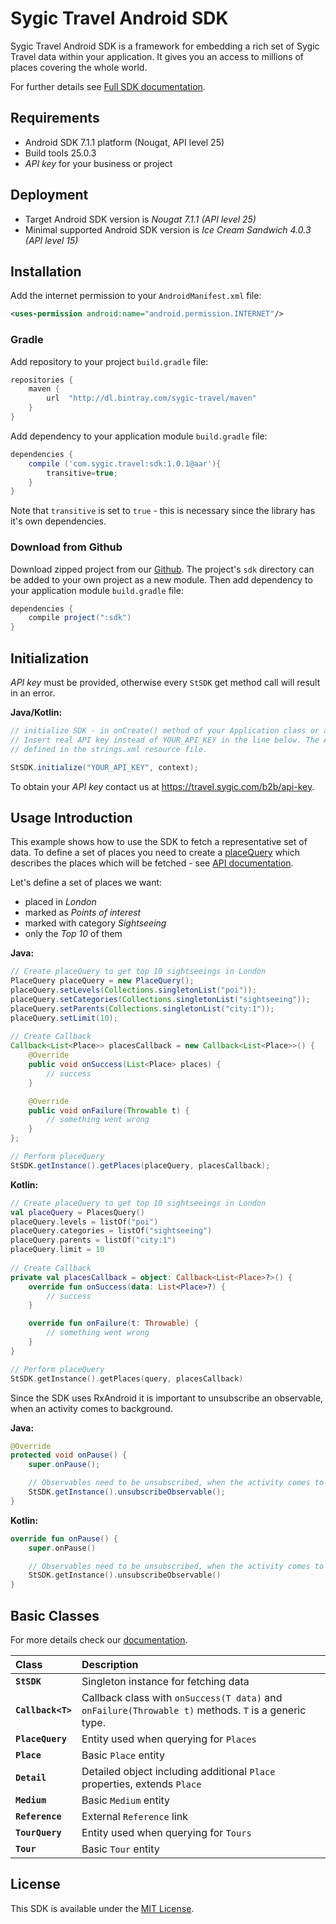 # Sygic Travel Android SDK


Sygic Travel Android SDK is a framework for embedding a rich set of Sygic Travel data within your
application. It gives you an access to millions of places covering the whole world.

For further details see [Full SDK documentation](http://docs.sygictravelapi.com/android-sdk/1.0.1).

## Requirements

- Android SDK 7.1.1 platform (Nougat, API level 25)
- Build tools 25.0.3
- _API key_ for your business or project

## Deployment

- Target Android SDK version is *Nougat 7.1.1 (API level 25)*
- Minimal supported Android SDK version is *Ice Cream Sandwich 4.0.3 (API level 15)*

## Installation
Add the internet permission to your `AndroidManifest.xml` file:
```xml
<uses-permission android:name="android.permission.INTERNET"/>
```

### Gradle
Add repository to your project `build.gradle` file:
```gradle
repositories {
	maven {
		url  "http://dl.bintray.com/sygic-travel/maven"
	}
}
```

Add dependency to your application module `build.gradle` file:
```gradle
dependencies {
	compile ('com.sygic.travel:sdk:1.0.1@aar'){
		transitive=true;
	}
}
```
Note that `transitive` is set to `true` - this is necessary since the library has it's own dependencies.

### Download from Github
Download zipped project from our [Github](https://github.com/sygic-travel/android-sdk). The project's
`sdk` directory can be added to your own project as a new module. Then add dependency to your 
application module `build.gradle` file:
```gradle
dependencies {
	compile project(":sdk")
}
```

## Initialization

*API key* must be provided, otherwise every `StSDK` get method call will result in an error.

**Java/Kotlin:**
```java
// initialize SDK - in onCreate() method of your Application class or a launcher Activity
// Insert real API key instead of YOUR_API_KEY in the line below. The API key can be
// defined in the strings.xml resource file.

StSDK.initialize("YOUR_API_KEY", context);
```
To obtain your *API key* contact us at https://travel.sygic.com/b2b/api-key.

## Usage Introduction

This example shows how to use the SDK to fetch a representative set of data. To define a set of places
you need to create a [placeQuery](http://docs.sygictravelapi.com/android-sdk/1.0.1/com/sygic/travel/sdk/model/placeQuery/Query.html)
which describes the places which will be fetched - see
[API documentation](http://docs.sygictravelapi.com/1.0/#section-places).

Let's define a set of places we want:

- placed in _London_
- marked as _Points of interest_
- marked with category _Sightseeing_
- only the _Top 10_ of them

**Java:**
```java	
// Create placeQuery to get top 10 sightseeings in London
PlaceQuery placeQuery = new PlaceQuery();
placeQuery.setLevels(Collections.singletonList("poi"));
placeQuery.setCategories(Collections.singletonList("sightseeing"));
placeQuery.setParents(Collections.singletonList("city:1"));
placeQuery.setLimit(10);
	
// Create Callback
Callback<List<Place>> placesCallback = new Callback<List<Place>>() {
	@Override
	public void onSuccess(List<Place> places) {
		// success
	}

	@Override
	public void onFailure(Throwable t) {
		// something went wrong
	}
};

// Perform placeQuery
StSDK.getInstance().getPlaces(placeQuery, placesCallback);
```

**Kotlin:**
```kotlin	
// Create placeQuery to get top 10 sightseeings in London
val placeQuery = PlacesQuery()
placeQuery.levels = listOf("poi")
placeQuery.categories = listOf("sightseeing")
placeQuery.parents = listOf("city:1")
placeQuery.limit = 10
	
// Create Callback
private val placesCallback = object: Callback<List<Place>?>() {
	override fun onSuccess(data: List<Place>?) {
		// success
	}

	override fun onFailure(t: Throwable) {
		// something went wrong
	}
}

// Perform placeQuery
StSDK.getInstance().getPlaces(query, placesCallback)
```

Since the SDK uses RxAndroid it is important to unsubscribe an observable, when an activity comes 
to background.

**Java:**
```java
@Override
protected void onPause() {
	super.onPause();

	// Observables need to be unsubscribed, when the activity comes to background
	StSDK.getInstance().unsubscribeObservable();
}
```

**Kotlin:**
```kotlin
override fun onPause() {
	super.onPause()

	// Observables need to be unsubscribed, when the activity comes to background
	StSDK.getInstance().unsubscribeObservable()
}
```

## Basic Classes
For more details check our [documentation](http://docs.sygictravelapi.com/android-sdk/1.0.1).

Class               | Description
:-------------------|:---------------------
**`StSDK`**         | Singleton instance for fetching data
**`Callback<T>`**   | Callback class with `onSuccess(T data)` and `onFailure(Throwable t)` methods. `T` is a generic type.
**`PlaceQuery`**    | Entity used when querying for `Places`
**`Place`**         | Basic `Place` entity
**`Detail`**        | Detailed object including additional `Place` properties, extends `Place`
**`Medium`**        | Basic `Medium` entity
**`Reference`**     | External `Reference` link
**`TourQuery`**     | Entity used when querying for `Tours`
**`Tour`**     		| Basic `Tour` entity

## License
This SDK is available under the [MIT License](http://www.opensource.org/licenses/mit-license.php).